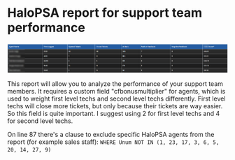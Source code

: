 # HaloPSA report for support team performance
![Report screenshot](preview.png)

This report will allow you to analyze the performance of your support team members. It requires a custom field "cfbonusmultiplier" for agents, which is used to weight first level techs and second level techs differently. First level techs will close more tickets, but only because their tickets are way easier. So this field is quite important. I suggest using 2 for first level techs and 4 for second level techs.

On line 87 there's a clause to exclude specific HaloPSA agents from the report (for example sales staff):
``` WHERE Unum NOT IN (1, 23, 17, 3, 6, 5, 20, 14, 27, 9) ```
